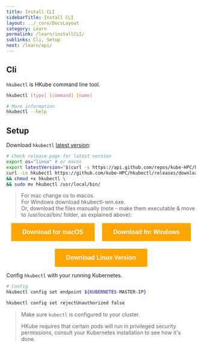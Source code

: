 ```yaml
---
title: Install CLI
sidebarTitle: Install CLI
layout: ../_core/DocsLayout
category: Learn
permalink: /learn/installCLI/
sublinks: Cli, Setup
next: /learn/api/
---
```


## Cli

`hkubectl` is HKube command line tool.

```bash
hkubectl [type] [command] [name]

# More information
hkubectl --help
```

## Setup

Download `hkubectl` [latest version](https://github.com/kube-HPC/hkubectl/releases):

```bash
# Check release page for latest version
export os="linux" # or macos
export latestVersion="$(curl -s https://api.github.com/repos/kube-HPC/hkubectl/releases/latest | grep -oP '"tag_name": "\K(.*)(?=")')"
curl -Lo hkubectl https://github.com/kube-HPC/hkubectl/releases/download/${latestVersion}/hkubectl-${os} \
&& chmod +x hkubectl \
&& sudo mv hkubectl /usr/local/bin/
```

> For mac change os to macos.  
> For Windows download hkubectl-win.exe.  
> Or, download the files manually (note - make them executable & move to /usr/local/bin/ folder, as explained above):
>
<div style="display: flex; justify-content: center; gap: 20px; flex-wrap: wrap;">
    <a href="/hkubectl_files/hkubectl-macos" download>
        <button class="download-btn">
        Download for macOS
        </button>
    </a>
    <a href="/hkubectl_files/hkubectl-win.exe" download>
        <button class="download-btn">
        Download for Windows
        </button>
    </a>
    <a href="/hkubectl_files/hkubectl-linux" download>
        <button class="download-btn">
        Download Linux Version
        </button>
    </a>
</div>

<style>
  .download-btn {
    background-color: orange;
    padding: 15px 30px;
    color: white;
    border: none;
    font-size: 16px;
    font-weight: bold;
  }
</style>

Config `hkubectl` with your running Kubernetes.

```bash
# Config
hkubectl config set endpoint ${KUBERNETES-MASTER-IP}

hkubectl config set rejectUnauthorized false
```

> Make sure `kubectl` is configured to your cluster.
>
> HKube requires that certain pods will run in privileged security permissions, consult your Kubernetes installation to see how it's done.